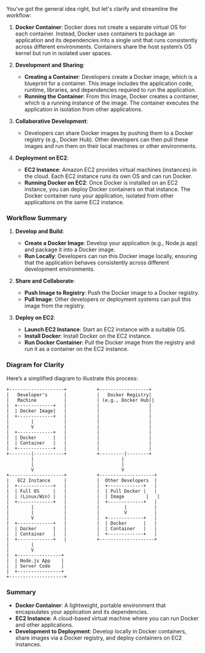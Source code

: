 You've got the general idea right, but let's clarify and streamline the workflow:

1. **Docker Container**: Docker does not create a separate virtual OS for each container. Instead, Docker uses containers to package an application and its dependencies into a single unit that runs consistently across different environments. Containers share the host system’s OS kernel but run in isolated user spaces.

2. **Development and Sharing**:
   - **Creating a Container**: Developers create a Docker image, which is a blueprint for a container. This image includes the application code, runtime, libraries, and dependencies required to run the application.
   - **Running the Container**: From this image, Docker creates a container, which is a running instance of the image. The container executes the application in isolation from other applications.

3. **Collaborative Development**:
   - Developers can share Docker images by pushing them to a Docker registry (e.g., Docker Hub). Other developers can then pull these images and run them on their local machines or other environments.

4. **Deployment on EC2**:
   - **EC2 Instance**: Amazon EC2 provides virtual machines (instances) in the cloud. Each EC2 instance runs its own OS and can run Docker.
   - **Running Docker on EC2**: Once Docker is installed on an EC2 instance, you can deploy Docker containers on that instance. The Docker container runs your application, isolated from other applications on the same EC2 instance.

### Workflow Summary

1. **Develop and Build**:
   - **Create a Docker Image**: Develop your application (e.g., Node.js app) and package it into a Docker image.
   - **Run Locally**: Developers can run this Docker image locally, ensuring that the application behaves consistently across different development environments.

2. **Share and Collaborate**:
   - **Push Image to Registry**: Push the Docker image to a Docker registry.
   - **Pull Image**: Other developers or deployment systems can pull this image from the registry.

3. **Deploy on EC2**:
   - **Launch EC2 Instance**: Start an EC2 instance with a suitable OS.
   - **Install Docker**: Install Docker on the EC2 instance.
   - **Run Docker Container**: Pull the Docker image from the registry and run it as a container on the EC2 instance.

### Diagram for Clarity

Here’s a simplified diagram to illustrate this process:

```
+--------------------+           +------------------+
|   Developer's      |           |   Docker Registry|
|   Machine          |           | (e.g., Docker Hub)|
|  +-------------+   |           |                  |
|  | Docker Image|   |           |                  |
|  +-------------+   |           |                  |
|        |           |           |                  |
|        V           |           |                  |
|  +-------------+   |           |                  |
|  | Docker      |   |           |                  |
|  | Container   |   |           |                  |
|  +-------------+   |           |                  |
+--------|-----------+           +---------|--------+
         |                                |
         |                                |
         V                                V
+--------------------+           +--------------------+
|   EC2 Instance     |           |  Other Developers  |
|  +-------------+   |           |  +-------------+   |
|  | Full OS     |   |           |  | Pull Docker |   |
|  | (Linux/Win) |   |           |  | Image        |   |
|  +-------------+   |           |  +-------------+   |
|        |           |           |         |          |
|        |           |           |         V          |
|        V           |           |  +-------------+   |
|  +-------------+   |           |  | Docker      |   |
|  | Docker      |   |           |  | Container   |   |
|  | Container   |   |           |  +-------------+   |
|  +-------------+   |           +--------------------+
|        |
|        V
|  +----------------+
|  | Node.js App    |
|  | Server Code    |
|  +----------------+
+--------------------+
```

### Summary

- **Docker Container**: A lightweight, portable environment that encapsulates your application and its dependencies.
- **EC2 Instance**: A cloud-based virtual machine where you can run Docker and other applications.
- **Development to Deployment**: Develop locally in Docker containers, share images via a Docker registry, and deploy containers on EC2 instances.
